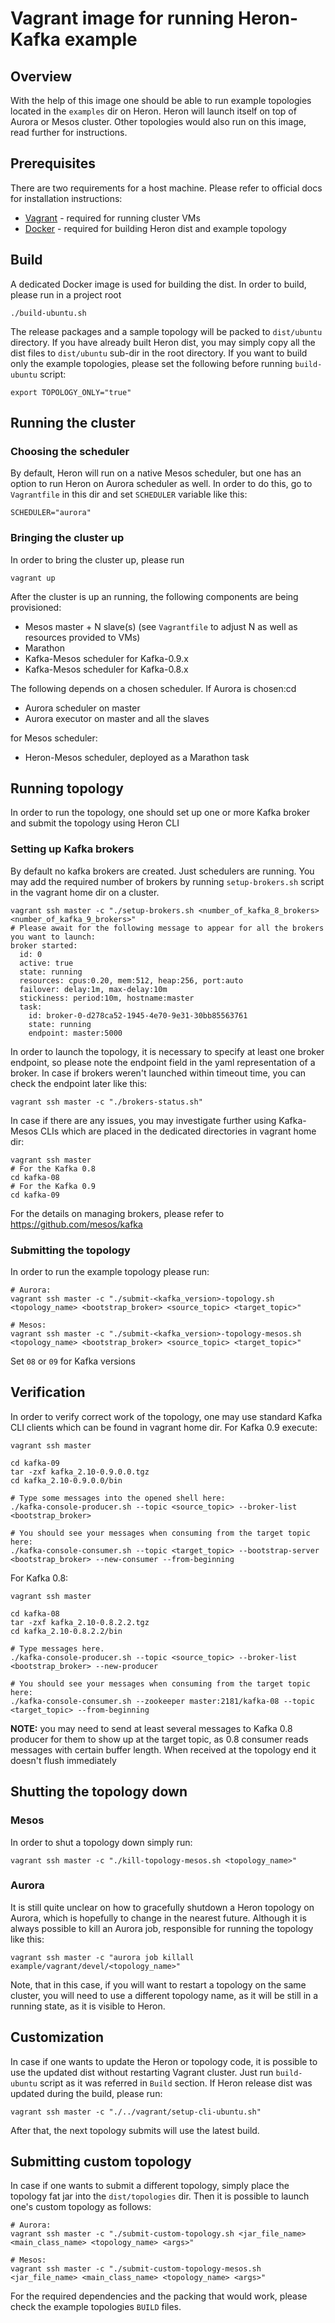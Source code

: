 # Vagrant image for running Heron-Kafka example

## Overview

With the help of this image one should be able to run example topologies located in the `examples` dir on Heron. Heron 
will launch itself on top of Aurora or Mesos cluster. 
Other topologies would also run on this image, read further for instructions. 

## Prerequisites

There are two requirements for a host machine. Please refer to official docs for installation instructions:

- [Vagrant](http://vagrantup.com) - required for running cluster VMs
- [Docker](http://docker.com) - required for building Heron dist and example topology

## Build

A dedicated Docker image is used for building the dist. In order to build, please run in a project root
  
```
./build-ubuntu.sh
```

The release packages and a sample topology will be packed to `dist/ubuntu` directory. If you have already built Heron 
dist, you may simply copy all the dist files to `dist/ubuntu` sub-dir in the root directory.
If you want to build only the example topologies, please set the following before running `build-ubuntu` script:

```
export TOPOLOGY_ONLY="true"
```

## Running the cluster

### Choosing the scheduler
By default, Heron will run on a native Mesos scheduler, but one has an option to run Heron on Aurora scheduler as well.
In order to do this, go to `Vagrantfile` in this dir and set `SCHEDULER` variable like this:

```
SCHEDULER="aurora"
```

### Bringing the cluster up
In order to bring the cluster up, please run

```
vagrant up
```

After the cluster is up an running, the following components are being provisioned:

- Mesos master + N slave(s) (see `Vagrantfile` to adjust N as well as resources provided to VMs)
- Marathon
- Kafka-Mesos scheduler for Kafka-0.9.x 
- Kafka-Mesos scheduler for Kafka-0.8.x 

The following depends on a chosen scheduler. If Aurora is chosen:cd 
 
- Aurora scheduler on master
- Aurora executor on master and all the slaves

for Mesos scheduler:

- Heron-Mesos scheduler, deployed as a Marathon task 
 
## Running topology

In order to run the topology, one should set up one or more Kafka broker and submit the topology using Heron CLI

### Setting up Kafka brokers

By default no kafka brokers are created. Just schedulers are running. You may add the required number of brokers by 
running `setup-brokers.sh` script in the vagrant home dir on a cluster.

```
vagrant ssh master -c "./setup-brokers.sh <number_of_kafka_8_brokers> <number_of_kafka_9_brokers>"
# Please await for the following message to appear for all the brokers you want to launch:
broker started:
  id: 0
  active: true
  state: running
  resources: cpus:0.20, mem:512, heap:256, port:auto
  failover: delay:1m, max-delay:10m
  stickiness: period:10m, hostname:master
  task:
    id: broker-0-d278ca52-1945-4e70-9e31-30bb85563761
    state: running
    endpoint: master:5000
```

In order to launch the topology, it is necessary to specify at least one broker endpoint, so please note the 
endpoint field in the yaml representation of a broker. In case if brokers weren't launched within timeout time, you can 
check the endpoint later like this: 

```
vagrant ssh master -c "./brokers-status.sh"
```

In case if there are any issues, you may investigate further using Kafka-Mesos CLIs which are placed in the dedicated 
directories in vagrant home dir:

```
vagrant ssh master
# For the Kafka 0.8 
cd kafka-08
# For the Kafka 0.9 
cd kafka-09
```

For the details on managing brokers, please refer to https://github.com/mesos/kafka

### Submitting the topology

In order to run the example topology please run:

```
# Aurora:
vagrant ssh master -c "./submit-<kafka_version>-topology.sh <topology_name> <bootstrap_broker> <source_topic> <target_topic>"
 
# Mesos:
vagrant ssh master -c "./submit-<kafka_version>-topology-mesos.sh <topology_name> <bootstrap_broker> <source_topic> <target_topic>"
```

Set `08` or `09` for Kafka versions

## Verification

In order to verify correct work of the topology, one may use standard Kafka CLI clients which can be found in vagrant 
home dir. For Kafka 0.9 execute:

```
vagrant ssh master

cd kafka-09
tar -zxf kafka_2.10-0.9.0.0.tgz
cd kafka_2.10-0.9.0.0/bin

# Type some messages into the opened shell here:
./kafka-console-producer.sh --topic <source_topic> --broker-list <bootstrap_broker>
 
# You should see your messages when consuming from the target topic here:
./kafka-console-consumer.sh --topic <target_topic> --bootstrap-server <bootstrap_broker> --new-consumer --from-beginning
```

For Kafka 0.8:

```
vagrant ssh master

cd kafka-08
tar -zxf kafka_2.10-0.8.2.2.tgz
cd kafka_2.10-0.8.2.2/bin

# Type messages here. 
./kafka-console-producer.sh --topic <source_topic> --broker-list <bootstrap_broker> --new-producer

# You should see your messages when consuming from the target topic here:
./kafka-console-consumer.sh --zookeeper master:2181/kafka-08 --topic <target_topic> --from-beginning
```

**NOTE:** you may need to send at least several messages to Kafka 0.8 producer for them to show up at the target topic,
 as 0.8 consumer reads messages with certain buffer length. When received at the topology end it doesn't flush 
 immediately

## Shutting the topology down

### Mesos
In order to shut a topology down simply run:

```
vagrant ssh master -c "./kill-topology-mesos.sh <topology_name>"
```

### Aurora
It is still quite unclear on how to gracefully shutdown a Heron topology on Aurora, which is hopefully to change in the nearest 
future. Although it is always possible to kill an Aurora job, responsible for running the topology like this:

```
vagrant ssh master -c "aurora job killall example/vagrant/devel/<topology_name>"
```

Note, that in this case, if you will want to restart a topology on the same cluster, you will need to use a different 
topology name, as it will be still in a running state, as it is visible to Heron.

## Customization

In case if one wants to update the Heron or topology code, it is possible to use the updated dist without restarting
Vagrant cluster. Just run `build-ubuntu` script as it was referred in `Build` section. If Heron release dist was updated 
during the build, please run:

```
vagrant ssh master -c "./../vagrant/setup-cli-ubuntu.sh"
```

After that, the next topology submits will use the latest build.

## Submitting custom topology

In case if one wants to submit a different topology, simply place the topology fat jar into the 
`dist/topologies` dir. Then it is possible to launch one's custom topology as follows:

```
# Aurora:
vagrant ssh master -c "./submit-custom-topology.sh <jar_file_name> <main_class_name> <topology_name> <args>"

# Mesos:
vagrant ssh master -c "./submit-custom-topology-mesos.sh <jar_file_name> <main_class_name> <topology_name> <args>"
```

For the required dependencies and the packing that would work, please check the example topologies `BUILD` files.